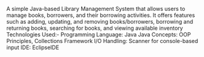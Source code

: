 A simple Java-based Library Management System that allows users to manage books, borrowers, and their borrowing activities. 
It offers features such as adding, updating, and removing books/borrowers, borrowing and returning books, searching for books, and viewing available inventory
Technologies Used:-
  Programming Language: Java
  Java Concepts: OOP Principles, Collections Framework
  I/O Handling: Scanner for console-based input
  IDE: EclipseIDE
